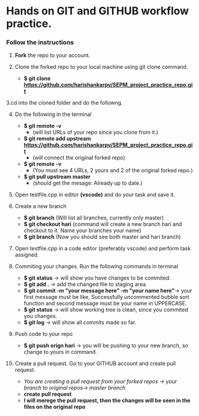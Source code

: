 # Hands on GIT and GITHUB workflow practice.
### Follow the instructions

1. **Fork** the repo to your account.

2. Clone the forked repo to your local machine using git clone command.
   - **$ git clone https://github.com/harishankarpv/SEPM_project_practice_repo.git**

3.cd into the cloned folder and do the followng. 

4. Do the following in the terminal
    - **$ git remote -v**
        - (will list URLs of your repo since you clone from it.)
    - **$ git remote add upstream https://github.com/harishankarpv/SEPM_project_practice_repo.git**
        - (will connect the original forked repo)
    - **$ git remote -v**
        - (You must see 4 URLs, 2 yours and 2 of the original forked repo.)
    - **$ git pull upstream master**
        - (should get the mesage: Already up to date.)

5. Open testfile.cpp in editor **(vscode)** and do your task and save it.

6. Create a new branch
   - **$ git branch** 
        (Will list all branches, currently only master)
   - **$ git checkout hari**
        (command will create a new branch hari and checkout to it. Name your branches your name)
   - **$ git branch**
        (Now you should see both master and hari branch)

7. Open testfile.cpp in a code editor (preferably vscode) and perform task assigned.

8. Commiting your changes. Run the following commands in terminal
   - **$ git status** -> will show you have changes to be commited.
   - **$ git add .** -> add the changed file to staging area.
   - **$ git commit -m "your message here" -m "your name here"**-> your first message must be like, Successfully uncommented bubble sort function and second message must be your name in UPPERCASE.
   - **$ git status** -> will show working tree is clean, since you commited you changes.
   - **$ git log** -> will show all commits made so far.

9. Push code to your repo
   - **$ git push orign hari** -> you will be pushing to your new branch, so change to yours in command.

10. Create a pull request. Go to your GITHUB account and create pull request.
    - *You are creating a pull request from your forked repos -> your branch to original repos-> master branch*
    - **create pull request**
    - **I will merege the pull request, then the changes will be seen in the files on the original repo**





